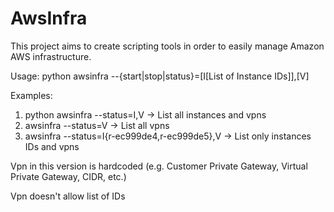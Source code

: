 AwsInfra
========

This project aims to create scripting tools in order to easily manage Amazon AWS infrastructure.

Usage: python awsinfra --{start|stop|status}=[I[List of Instance IDs]],[V]

Examples:
  1. python awsinfra --status=I,V                                            ->  List all instances and vpns
  2. awsinfra --status=V                                                     ->  List all vpns
  3. awsinfra --status=I{r-ec999de4,r-ec999de5},V                            ->  List only instances IDs and vpns

Vpn in this version is hardcoded (e.g. Customer Private Gateway, Virtual Private Gateway, CIDR, etc.)

Vpn doesn't allow list of IDs

